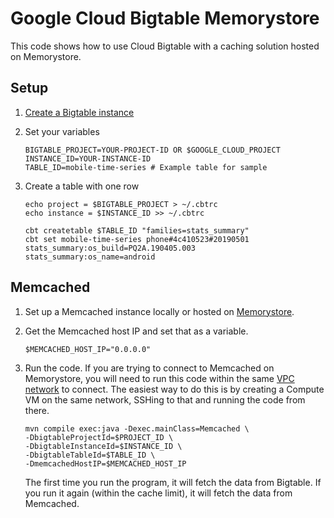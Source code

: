 # Google Cloud Bigtable Memorystore

This code shows how to use Cloud Bigtable with a caching solution hosted on Memorystore.


## Setup

1. [Create a Bigtable instance](https://cloud.google.com/bigtable/docs/creating-instance)

1. Set your variables
    ```
    BIGTABLE_PROJECT=YOUR-PROJECT-ID OR $GOOGLE_CLOUD_PROJECT
    INSTANCE_ID=YOUR-INSTANCE-ID
    TABLE_ID=mobile-time-series # Example table for sample  
    ```

1. Create a table with one row

    ```
    echo project = $BIGTABLE_PROJECT > ~/.cbtrc
    echo instance = $INSTANCE_ID >> ~/.cbtrc
    
    cbt createtable $TABLE_ID "families=stats_summary" 
    cbt set mobile-time-series phone#4c410523#20190501 stats_summary:os_build=PQ2A.190405.003 stats_summary:os_name=android
    ```

## Memcached

1. Set up a Memcached instance locally or hosted on [Memorystore](https://cloud.google.com/memorystore/docs/memcached/memcached-overview).

1. Get the Memcached host IP and set that as a variable.

    ```
    $MEMCACHED_HOST_IP="0.0.0.0"
    ```

1. Run the code. If you are trying to connect to Memcached on Memorystore, you will
need to run this code within the same [VPC network](https://cloud.google.com/vpc/docs/vpc)
to connect. The easiest way to do this is by creating a Compute VM on the same network,
SSHing to that and running the code from there.

    ```
    mvn compile exec:java -Dexec.mainClass=Memcached \
    -DbigtableProjectId=$PROJECT_ID \
    -DbigtableInstanceId=$INSTANCE_ID \
    -DbigtableTableId=$TABLE_ID \
    -DmemcachedHostIP=$MEMCACHED_HOST_IP
    ```

    The first time you run the program, it will fetch the data from Bigtable.
    If you run it again (within the cache limit), it will fetch the data from Memcached. 